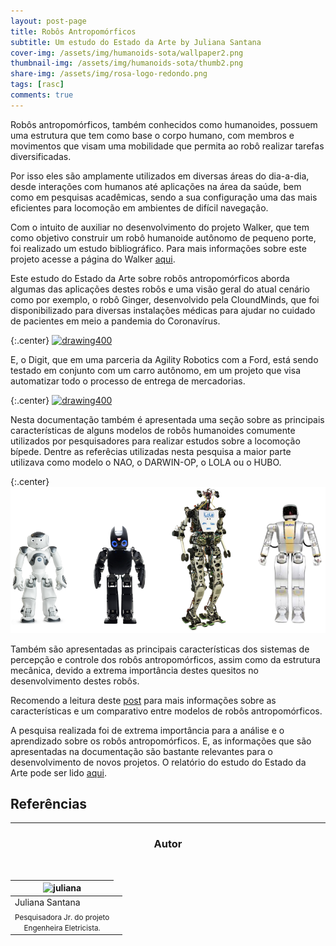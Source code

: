 ```yaml
---
layout: post-page
title: Robôs Antropomórficos
subtitle: Um estudo do Estado da Arte by Juliana Santana
cover-img: /assets/img/humanoids-sota/wallpaper2.png
thumbnail-img: /assets/img/humanoids-sota/thumb2.png
share-img: /assets/img/rosa-logo-redondo.png
tags: [rasc]
comments: true
---
```


Robôs antropomórficos, também conhecidos como humanoides, possuem uma estrutura que tem como base o corpo humano, com membros e movimentos que visam uma mobilidade que permita ao robô realizar tarefas diversificadas.

Por isso eles são amplamente utilizados em diversas áreas do dia-a-dia, desde interações com humanos até aplicações na área da saúde, bem como em pesquisas acadêmicas, sendo a sua configuração uma das mais eficientes para locomoção em ambientes de difícil navegação.

Com o intuito de auxiliar no desenvolvimento do projeto Walker, que tem como objetivo construir um robô humanoide autônomo de pequeno porte, foi realizado um estudo bibliográfico. Para mais informações sobre este projeto acesse a página do Walker [aqui](https://mhar-vell.github.io/rasc/project-walker/). 

Este estudo do Estado da Arte sobre robôs antropomórficos aborda algumas das aplicações destes robôs e uma visão geral do atual cenário como por exemplo, o robô Ginger, desenvolvido pela CloundMinds, que foi disponibilizado para diversas instalações médicas para ajudar no cuidado de pacientes em meio a pandemia do Coronavírus. 

{:.center}
[![drawing400](../assets/img/humanoids-sota/ginger.gif)](../assets/img/humanoids-sota/ginger.gif)

E, o Digit, que em uma parceria da Agility Robotics com a Ford, está sendo testado em conjunto com um carro autônomo, em um projeto que visa automatizar todo o processo de entrega de mercadorias.

{:.center}
[![drawing400](../assets/img/humanoids-sota/Agility-GIF-2.gif)](../assets/img/humanoids-sota/Agility-GIP-2.gif)


Nesta documentação também é apresentada uma seção sobre as principais características de alguns modelos de robôs humanoides comumente utilizados por pesquisadores para realizar estudos sobre a locomoção bípede. Dentre as referêcias utilizadas nesta pesquisa a maior parte utilizava como modelo o NAO, o DARWIN-OP, o LOLA ou o HUBO.

{:.center}
[![drawing600](../assets/img/humanoids-sota/robots.png)](../assets/img/humanoids-sota/robots.png)

Também são apresentadas as principais características dos sistemas de percepção e controle dos robôs antropomórficos, assim como da estrutura mecânica, devido a extrema importância destes quesitos no desenvolvimento destes robôs.

Recomendo a leitura deste [post](https://mhar-vell.github.io/rasc/2021-10-06-walker-comparativo/) para mais informações sobre as características e um comparativo entre modelos de robôs antropomórficos.

A pesquisa realizada foi de extrema importância para a análise e o aprendizado sobre os robôs antropomórficos. E, as informações que são apresentadas na documentação são bastante relevantes para o desenvolvimento de novos projetos. O relatório do estudo do Estado da Arte pode ser lido [aqui](https://github.com/Brazilian-Institute-of-Robotics/bir_humanoid_sota/tree/sota).

## Referências



* * *

<!-- autor -->
<center><h3 class="post-title">Autor</h3><br/></center>
<div class="row">
<div class="col-xl-auto offset-xl-0 col-lg-4 offset-lg-0 center">
  <table class="table-borderless highlight">
    <thead>
      <tr>
        <th><img src="{{ 'assets/img/people/juliana-1.png' | relative_url }}" width="100" alt="juliana" class="img-fluid rounded-circle" /></th>
      </tr>
    </thead>
    <tbody>
      <tr class="font-weight-bolder" style="text-align: center margin-top: 0">
        <td>Juliana Santana</td>
      </tr>
      <tr style="text-align: center" >
        <td style="vertical-align: top"><small>Pesquisadora Jr. do projeto <br>Engenheira Eletricista.</small></td>
        <td></td>
      </tr>
    </tbody>
  </table>
</div>
</div>

<br>

<br>


